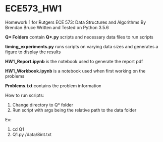 # ECE573_HW1
Homework 1 for Rutgers ECE 573: Data Structures and Algorithms
By Brendan Bruce
Written and Tested on Python 3.5.6

**Q\* Folders** contain **Q\*.py** scripts and necessary data files to run scripts

**timing_experiments.py** runs scripts on varying data sizes and generates a figure to display the results

**HW1_Report.ipynb** is the notebook used to generate the report pdf

**HW1_Workbook.ipynb** is a notebook used when first working on the problems

**Problems.txt** contains the problem information

How to run scripts:
1. Change directory to Q* folder
2. Run script with args being the relative path to the data folder

Ex: 
1. cd Q1
2. Q1.py /data/8int.txt
  

